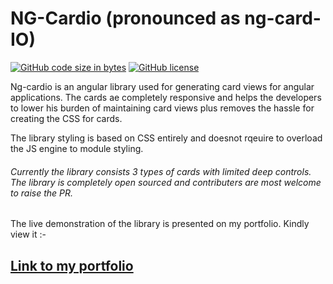 # NG-Cardio (pronounced as ng-card-IO)
[![GitHub code size in bytes](https://img.shields.io/github/languages/code-size/agarwalaman263/ng-cardio?logo=github)](https://amanagarwal.in/) [![GitHub license](https://img.shields.io/github/license/vinitshahdeo/Wedding-Invitation?logo=github)](https://github.com/agarwalaman263/ng-cardio)


Ng-cardio is an angular library used for generating card views for angular applications. The cards ae completely responsive and helps the developers to lower his burden of maintaining card views plus removes the hassle for creating the CSS for cards. 

The library styling is based on CSS entirely and doesnot rqeuire to overload the JS engine to module styling.

###### Currently the library consists 3 types of cards with limited deep controls. The library is completely open sourced and contributers are most welcome to raise the PR.

The live demonstration of the library is presented on my portfolio. Kindly view it :- 

## [Link to my portfolio](https://amanagarwal.in)


